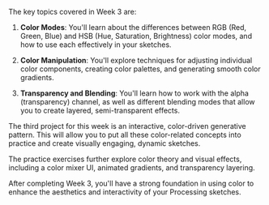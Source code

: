 The key topics covered in Week 3 are:

1. **Color Modes**: You'll learn about the differences between RGB (Red, Green, Blue) and HSB (Hue, Saturation, Brightness) color modes, and how to use each effectively in your sketches.

2. **Color Manipulation**: You'll explore techniques for adjusting individual color components, creating color palettes, and generating smooth color gradients.

3. **Transparency and Blending**: You'll learn how to work with the alpha (transparency) channel, as well as different blending modes that allow you to create layered, semi-transparent effects.

The third project for this week is an interactive, color-driven generative pattern. This will allow you to put all these color-related concepts into practice and create visually engaging, dynamic sketches.

The practice exercises further explore color theory and visual effects, including a color mixer UI, animated gradients, and transparency layering.

After completing Week 3, you'll have a strong foundation in using color to enhance the aesthetics and interactivity of your Processing sketches.
